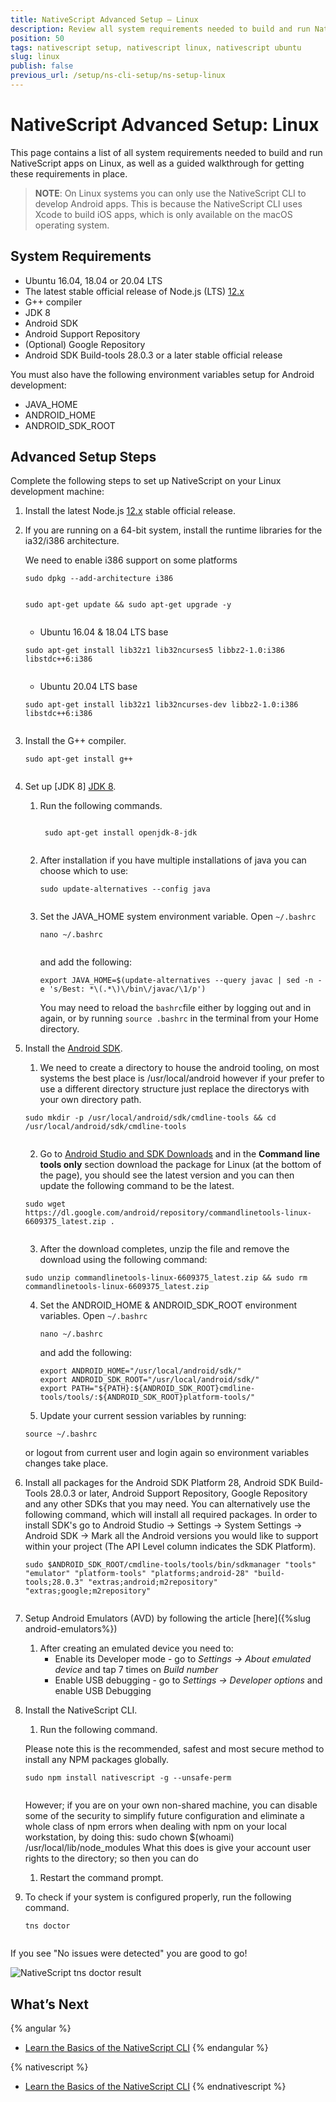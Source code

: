 ```yaml
---
title: NativeScript Advanced Setup — Linux
description: Review all system requirements needed to build and run NativeScript apps on Linux and follow the walkthrough to learn how to install and configure these dependencies.
position: 50
tags: nativescript setup, nativescript linux, nativescript ubuntu
slug: linux
publish: false
previous_url: /setup/ns-cli-setup/ns-setup-linux
---
```


# NativeScript Advanced Setup: Linux

This page contains a list of all system requirements needed to build and run NativeScript apps on Linux, as well as a guided walkthrough for getting these requirements in place.

> **NOTE**: On Linux systems you can only use the NativeScript CLI to develop Android apps. This is because the NativeScript CLI uses Xcode to build iOS apps, which is only available on the macOS operating system. 

## System Requirements

* Ubuntu 16.04, 18.04 or 20.04 LTS
* The latest stable official release of Node.js (LTS) [12.x](https://nodejs.org/dist/latest-v12.x/) 
* G++ compiler
* JDK 8
* Android SDK
* Android Support Repository
* (Optional) Google Repository
* Android SDK Build-tools 28.0.3 or a later stable official release

You must also have the following environment variables setup for Android development:

* JAVA_HOME
* ANDROID_HOME
* ANDROID_SDK_ROOT

## Advanced Setup Steps

Complete the following steps to set up NativeScript on your Linux development machine:

1. Install the latest Node.js [12.x](https://nodejs.org/dist/latest-v12.x/) stable official release. 

2. If you are running on a 64-bit system, install the runtime libraries for the ia32/i386 architecture.

    We need to enable i386 support on some platforms
    <pre class="add-copy-button"><code class="language-terminal">sudo dpkg --add-architecture i386
    </code></pre>

    <pre class="add-copy-button"><code class="language-terminal">sudo apt-get update && sudo apt-get upgrade -y
    </code></pre>
    
    - Ubuntu 16.04 &amp; 18.04 LTS base

    <pre class="add-copy-button"><code class="language-terminal">sudo apt-get install lib32z1 lib32ncurses5 libbz2-1.0:i386 libstdc++6:i386
    </code></pre>

    - Ubuntu 20.04 LTS base

    <pre class="add-copy-button"><code class="language-terminal">sudo apt-get install lib32z1 lib32ncurses-dev libbz2-1.0:i386 libstdc++6:i386
    </code></pre>
    
    
3. Install the G++ compiler.

    <pre class="add-copy-button"><code class="language-terminal">sudo apt-get install g++
    </code></pre>

4. Set up [JDK 8] [JDK 8](https://openjdk.java.net/install/).
    1. Run the following commands.

        <pre class="add-copy-button"><code class="language-terminal">
        sudo apt-get install openjdk-8-jdk
        </code></pre>

    2. After installation if you have multiple installations of java you can choose which to use:

        <pre class="add-copy-button"><code class="language-terminal">sudo update-alternatives --config java
        </code></pre>

    3. Set the JAVA_HOME system environment variable. Open `~/.bashrc` 
    
        <pre class="add-copy-button"><code class="language-terminal">nano ~/.bashrc
        </code></pre>
        
        and add the following:
    
        <pre class="add-copy-button"><code class="language-terminal">export JAVA_HOME=$(update-alternatives --query javac | sed -n -e 's/Best: *\(.*\)\/bin\/javac/\1/p')</code></pre>  
        
        You may need to reload the `bashrc`file either by logging out and in again, or by running `source .bashrc` in the terminal from your Home directory.  

5. Install the [Android SDK](http://developer.android.com/sdk/index.html).

    1. We need to create a directory to house the android tooling, on most systems the best place is /usr/local/android however if your prefer to use a different directory structure just replace the directorys with your own directory path.     
    <pre class="add-copy-button"><code class="language-terminal">sudo mkdir -p /usr/local/android/sdk/cmdline-tools && cd /usr/local/android/sdk/cmdline-tools
    </code></pre> 
    
    2. Go to [Android Studio and SDK Downloads](https://developer.android.com/sdk/index.html#Other) and in the **Command line tools only** section download the package for Linux (at the bottom of the page), you should see the latest version and you can then update the following command to be the latest.

    <pre class="add-copy-button"><code class="language-terminal">sudo wget https://dl.google.com/android/repository/commandlinetools-linux-6609375_latest.zip .
    </code></pre>

    3. After the download completes, unzip the file and remove the download using the following command:
    <pre class="add-copy-button"><code class="language-terminal">sudo unzip commandlinetools-linux-6609375_latest.zip && sudo rm commandlinetools-linux-6609375_latest.zip</code></pre>
        
    4. Set the ANDROID_HOME & ANDROID_SDK_ROOT environment variables. Open `~/.bashrc` 

        <pre class="add-copy-button"><code class="language-terminal">nano ~/.bashrc</code></pre>
    
        and add the following:
        <pre><code class="language-terminal">export ANDROID_HOME="/usr/local/android/sdk/"
       export ANDROID_SDK_ROOT="/usr/local/android/sdk/"
       export PATH="${PATH}:${ANDROID_SDK_ROOT}cmdline-tools/tools/:${ANDROID_SDK_ROOT}platform-tools/"</code></pre>
        
     5. Update your current session variables by running:
     <pre><code class="language-terminal">source ~/.bashrc</code></pre>
     or logout from current user and login again so environment variables changes take place.

6. Install all packages for the Android SDK Platform 28, Android SDK Build-Tools 28.0.3 or later, Android Support Repository, Google Repository and any other SDKs that you may need. You can alternatively use the following command, which will install all required packages. In order to install SDK's go to Android Studio -> Settings -> System Settings -> Android SDK -> Mark all the Android versions you would like to support within your project (The API Level column indicates the SDK Platform).

    <pre class="add-copy-button"><code class="language-terminal">sudo $ANDROID_SDK_ROOT/cmdline-tools/tools/bin/sdkmanager "tools" "emulator" "platform-tools" "platforms;android-28" "build-tools;28.0.3" "extras;android;m2repository" "extras;google;m2repository"
    </code></pre>

7. Setup Android Emulators (AVD) by following the article [here]({%slug android-emulators%})
    1. After creating an emulated device you need to:
        * Enable its Developer mode - go to _Settings -> About emulated device_ and tap 7 times on _Build number_
        * Enable USB debugging - go to _Settings -> Developer options_ and enable USB Debugging 

8. Install the NativeScript CLI.
    1. Run the following command.

    Please note this is the recommended, safest and most secure method to install any NPM packages globally.
    <pre class="add-copy-button"><code class="language-terminal">sudo npm install nativescript -g --unsafe-perm
    </code></pre>
    
    However; if you are on your own non-shared machine, you can disable some of the security to simplify future configuration and eliminate a whole class of npm errors when dealing with npm on your local workstation, by doing this:
    sudo chown $(whoami) /usr/local/lib/node_modules
    What this does is give your account user rights to the directory; so then you can do 
    

    1. Restart the command prompt.

9. To check if your system is configured properly, run the following command.

    <pre class="add-copy-button"><code class="language-terminal">tns doctor
    </code></pre>

If you see "No issues were detected" you are good to go!

![NativeScript tns doctor result](../img/start/linux-tns-doctor.png)

## What’s Next

{% angular %}
* [Learn the Basics of the NativeScript CLI](/start/cli-basics)
{% endangular %}

{% nativescript %}
* [Learn the Basics of the NativeScript CLI](/start/cli-basics)
{% endnativescript %}
